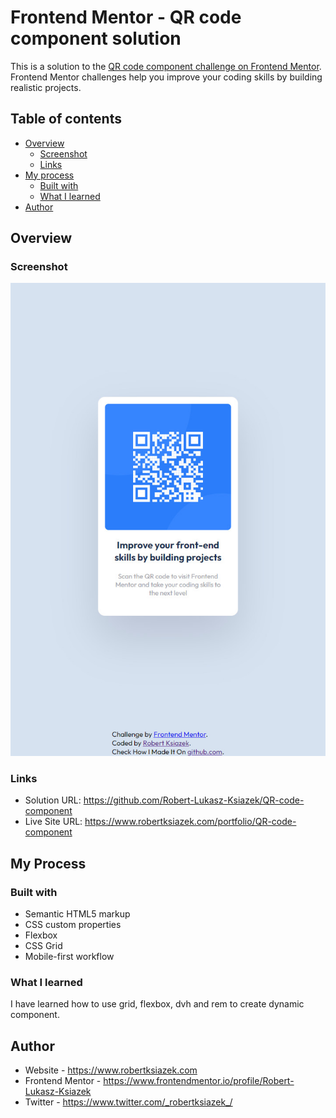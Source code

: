 # Frontend Mentor - QR code component solution

This is a solution to the [QR code component challenge on Frontend Mentor](https://www.frontendmentor.io/challenges/qr-code-component-iux_sIO_H). Frontend Mentor challenges help you improve your coding skills by building realistic projects.

## Table of contents

- [Overview](#overview)
  - [Screenshot](#screenshot)
  - [Links](#links)
- [My process](#my-process)
  - [Built with](#built-with)
  - [What I learned](#what-i-learned)
- [Author](#author)


## Overview

### Screenshot

![](./screenshot.jpg)

### Links

- Solution URL: https://github.com/Robert-Lukasz-Ksiazek/QR-code-component
- Live Site URL: https://www.robertksiazek.com/portfolio/QR-code-component

## My Process

### Built with

- Semantic HTML5 markup
- CSS custom properties
- Flexbox
- CSS Grid
- Mobile-first workflow

### What I learned

I have learned how to use grid, flexbox, dvh and rem to create dynamic component.

## Author

- Website - https://www.robertksiazek.com
- Frontend Mentor - https://www.frontendmentor.io/profile/Robert-Lukasz-Ksiazek
- Twitter - https://www.twitter.com/_robertksiazek_/
